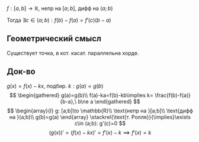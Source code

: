 $f:  [a,b] \to \mathbb{R}$, непр на $[a;b]$, дифф на $(a;b)$

Тогда $\exists c\in (a;b): f(b)-f(a)=f'(c)(b-a)$
## Геометрический смысл

Существует точка, в кот. касат. параллельна хорде.
## Док-во

$g(x)=f(x)-kx$, подбир. $k: g(a)=g(b)$
$$
\begin{gathered}
g(a)=g(b)\\
f(a)-ka=f(b)-kb\implies k= \frac{f(b)-f(a)}{b-a},\ b\ne a
\end{gathered}
$$
$$
\begin{array}{l}
g: [a;b]\to \mathbb{R}\\
\text{непр на }[a;b]\\
\text{дифф на }(a;b)\\
g(b)=g(a)
\end{array} \stackrel{\text{т. Ролля}}{\implies}\exists c\in (a;b): g'(c)=0
$$
$$
(g(x))'=(f(x)-kx)'=f'(x)-k\implies f'(x)=k
$$
